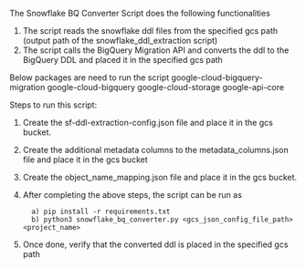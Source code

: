 The Snowflake BQ Converter Script does the following functionalities

1. The script reads the snowflake ddl files from the specified gcs path (output path of the snowflake_ddl_extraction script)
2. The script calls the BigQuery Migration API and converts the ddl to the BigQuery DDL and placed it in the specified gcs path


Below packages are need to run the script
google-cloud-bigquery-migration
google-cloud-bigquery
google-cloud-storage
google-api-core


Steps to run this script:

1.  Create the sf-ddl-extraction-config.json file and place it in the gcs bucket. 

2. Create the additional metadata columns to the metadata_columns.json file and place it in the gcs bucket

3. Create the object_name_mapping.json file and place it in the gcs bucket. 
  
4. After completing the above steps, the script can be run as

         a) pip install -r requirements.txt
         b) python3 snowflake_bq_converter.py <gcs_json_config_file_path> <project_name>    

5. Once done, verify that the converted ddl is placed in the specified gcs path